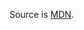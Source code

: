 Source is [MDN](https://developer.mozilla.org/en-US/docs/Learn/JavaScript/First_steps/Test_your_skills:_Math).
